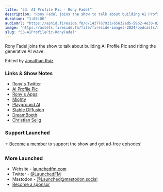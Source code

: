 ```yaml
---
title: "53: AI Profile Pic - Rony Fadel"
description: "Rony Fadel joins the show to talk about building AI Profile Pic and riding the generative AI wave."
duration: "1:03:06"
audioUrl: "https://aphid.fireside.fm/d/1437767933/65632ad5-59b2-4e30-82d1-13845dce07dd/d72b626d-5c0d-4564-97d8-60cc9e4743b4.mp3"
image: "https://assets.fireside.fm/file/fireside-images-2024/podcasts/images/6/65632ad5-59b2-4e30-82d1-13845dce07dd/episodes/d/d72b626d-5c0d-4564-97d8-60cc9e4743b4/cover.jpg?v=1"
slug: "53-AIProfilePic-RonyFadel"
---
```


<p>Rony Fadel joins the show to talk about building AI Profile Pic and riding the generative AI wave.</p>

<p>Edited by <a href="https://mastodon.online/@refactoredd" rel="nofollow">Jonathan Ruiz</a></p>

<h3>Links &amp; Show Notes</h3>

<ul>
<li><a href="https://twitter.com/ronyfadel" rel="nofollow">Rony&#39;s Twitter</a></li>
<li><a href="https://aiprofilepic.app/" rel="nofollow">AI Profile Pic</a></li>
<li><a href="https://www.fadel.io/" rel="nofollow">Rony&#39;s Apps</a></li>
<li><a href="https://www.mightyapp.com/" rel="nofollow">Mighty</a></li>
<li><a href="https://playgroundai.com/" rel="nofollow">Playground AI</a></li>
<li><a href="https://en.wikipedia.org/wiki/Stable_Diffusion" rel="nofollow">Stable Diffusion</a></li>
<li><a href="https://dreambooth.github.io/" rel="nofollow">DreamBooth</a></li>
<li><a href="https://twitter.com/ChristianSelig" rel="nofollow">Christian Selig</a></li>
</ul>

<h3>Support Launched</h3>

<p>⭐️ <a href="http://membership.launchedfm.com/" rel="nofollow">Become a member</a> to support the show and get ad-free episodes!</p>

<h3>More Launched</h3>

<ul>
<li>Website - <a href="https://launchedfm.com" rel="nofollow">launchedfm.com</a></li>
<li>Twitter - <a href="https://twitter.com/launchedfm" rel="nofollow">@LaunchedFM</a></li>
<li>Mastodon - <a href="https://mastodon.social/@Launched" rel="nofollow">@Launched@mastodon.social</a></li>
<li><a href="https://launchedfm.com/sponsors" rel="nofollow">Become a sponsor</a></li>
</ul>
